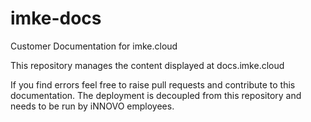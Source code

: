# imke-docs
Customer Documentation for imke.cloud

This repository manages the content displayed at docs.imke.cloud

If you find errors feel free to raise pull requests and contribute to this documentation.
The deployment is decoupled from this repository and needs to be run by iNNOVO employees.
